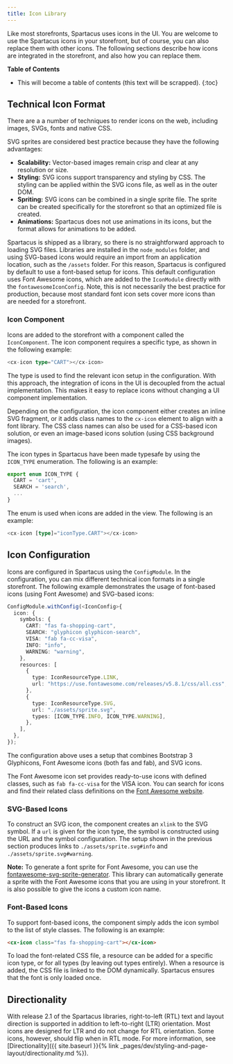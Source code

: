 ```yaml
---
title: Icon Library
---
```


Like most storefronts, Spartacus uses icons in the UI. You are welcome to use the Spartacus icons in your storefront, but of course, you can also replace them with other icons. The following sections describe how icons are integrated in the storefront, and also how you can replace them.

**Table of Contents**

- This will become a table of contents (this text will be scrapped).
{:toc}

## Technical Icon Format

There are a a number of techniques to render icons on the web, including images, SVGs, fonts and native CSS.

SVG sprites are considered best practice because they have the following advantages:

- **Scalability:** Vector-based images remain crisp and clear at any resolution or size.
- **Styling:** SVG icons support transparency and styling by CSS. The styling can be applied within the SVG icons file, as well as in the outer DOM.
- **Spriting:** SVG icons can be combined in a single sprite file. The sprite can be created specifically for the storefront so that an optimized file is created.
- **Animations:** Spartacus does not use animations in its icons, but the format allows for animations to be added.

Spartacus is shipped as a library, so there is no straightforward approach to loading SVG files. Libraries are installed in the `node_modules` folder, and using SVG-based icons would require an import from an application location, such as the `/assets` folder. For this reason, Spartacus is configured by default to use a font-based setup for icons. This default configuration uses Font Awesome icons, which are added to the `IconModule` directly with the `fontawesomeIconConfig`. Note, this is not necessarily the best practice for production, because most standard font icon sets cover more icons than are needed for a storefront.

### Icon Component

Icons are added to the storefront with a component called the `IconComponent`. The icon component requires a specific type, as shown in the following example:

```typescript
<cx-icon type="CART"></cx-icon>
```

The type is used to find the relevant icon setup in the configuration. With this approach, the integration of icons in the UI is decoupled from the actual implementation. This makes it easy to replace icons without changing a UI component implementation.

Depending on the configuration, the icon component either creates an inline SVG fragment, or it adds class names to the `cx-icon` element to align with a font library. The CSS class names can also be used for a CSS-based icon solution, or even an image-based icons solution (using CSS background images).

The icon types in Spartacus have been made typesafe by using the `ICON_TYPE` enumeration. The following is an example:

```typescript
export enum ICON_TYPE {
  CART = 'cart',
  SEARCH = 'search',
  ...
}
```

The enum is used when icons are added in the view. The following is an example:

```typescript
<cx-icon [type]="iconType.CART"></cx-icon>
```

## Icon Configuration

Icons are configured in Spartacus using the `ConfigModule`. In the configuration, you can mix different technical icon formats in a single storefront. The following example demonstrates the usage of font-based icons (using Font Awesome) and SVG-based icons:

```typescript
ConfigModule.withConfig(<IconConfig>{
  icon: {
    symbols: {
      CART: "fas fa-shopping-cart",
      SEARCH: "glyphicon glyphicon-search",
      VISA: "fab fa-cc-visa",
      INFO: "info",
      WARNING: "warning",
    },
    resources: [
      {
        type: IconResourceType.LINK,
        url: "https://use.fontawesome.com/releases/v5.8.1/css/all.css",
      },
      {
        type: IconResourceType.SVG,
        url: "./assets/sprite.svg",
        types: [ICON_TYPE.INFO, ICON_TYPE.WARNING],
      },
    ],
  },
});
```

The configuration above uses a setup that combines Bootstrap 3 Glyphicons, Font Awesome icons (both fas and fab), and SVG icons.

The Font Awesome icon set provides ready-to-use icons with defined classes, such as `fab fa-cc-visa` for the VISA icon. You can search for icons and find their related class definitions on the [Font Awesome website](https://fontawesome.com/icons).

### SVG-Based Icons

To construct an SVG icon, the component creates an `xlink` to the SVG symbol. If a `url` is given for the icon type, the symbol is constructed using the URL and the symbol configuration. The setup shown in the previous section produces links to `./assets/sprite.svg#info` and `./assets/sprite.svg#warning`.

**Note:** To generate a font sprite for Font Awesome, you can use the [fontawesome-svg-sprite-generator](https://github.com/Minecrell/fontawesome-svg-sprite-generator). This library can automatically generate a sprite with the Font Awesome icons that you are using in your storefront. It is also possible to give the icons a custom icon name.

### Font-Based Icons

To support font-based icons, the component simply adds the icon symbol to the list of style classes. The following is an example:

```html
<cx-icon class="fas fa-shopping-cart"></cx-icon>
```

To load the font-related CSS file, a resource can be added for a specific icon type, or for all types (by leaving out types entirely). When a resource is added, the CSS file is linked to the DOM dynamically. Spartacus ensures that the font is only loaded once.

## Directionality

With release 2.1 of the Spartacus libraries, right-to-left (RTL) text and layout direction is supported in addition to left-to-right (LTR) orientation. Most icons are designed for LTR and do not change for RTL orientation. Some icons, however, should flip when in RTL mode. For more information, see [Directionality]({{ site.baseurl }}{% link _pages/dev/styling-and-page-layout/directionality.md %}).
